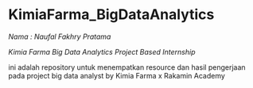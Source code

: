 # KimiaFarma_BigDataAnalytics
*Nama : Naufal Fakhry Pratama*

*Kimia Farma Big Data Analytics Project Based Internship*


ini adalah repository untuk menempatkan resource dan hasil pengerjaan pada project big data analyst by Kimia Farma x Rakamin Academy
